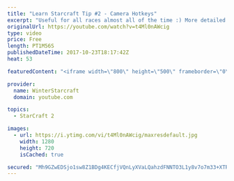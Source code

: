 ```yaml
---
title: "Learn Starcraft Tip #2 - Camera Hotkeys"
excerpt: "Useful for all races almost all of the time :) More detailed guides/tutorials under the learn to play starcraft playlist."
originalUrl: https://youtube.com/watch?v=t4Ml0nAWcig
type: video
price: Free
length: PT1M56S
publishedDateTime: 2017-10-23T18:17:42Z
heat: 53

featuredContent: "<iframe width=\"800\" height=\"500\" frameborder=\"0\" src=\"https://www.youtube.com/embed/t4Ml0nAWcig\" allow=\"accelerometer; autoplay; encrypted-media; gyroscope; picture-in-picture\" allowfullscreen></iframe>"

provider:
  name: WinterStarcraft
  domain: youtube.com

topics:
  - StarCraft 2

images:
  - url: https://i.ytimg.com/vi/t4Ml0nAWcig/maxresdefault.jpg
    width: 1280
    height: 720
    isCached: true

secured: "Mh9GZwEDSjo1sw8Z1BDg4KECfjVQnLyXVaLQahzdFNNTO3L1y8v7o7m33+XTR4yQCeC3x4xH2v/U0lfEI2dWv3zrA+FHfENS2ym2kXPdQ+ytU7jE4CyifASyN81BV6QQMZfI7uyY4rqwoD+ONBdWQqmTNNmTQXuhdbuJt6+etKDyJZeCGchGb2y8D1qSiMxIr0ZiVRlwlGy6FYyvx0TL+eDKHcu38Rtbtcz4Fr8YI62LdXZ/ETE+iWSKBjnHG+9flMT9KfntI2XNs8e6XvWDM9fVarGg45DCelOg9WUMBTTdAtGrxT3RdmkexGYetLm8h8VeQtXhxCIsEOlfZNkwqaMrE2B/C7lm2VHTBqm/e3glJZFj68lWF2aVcV9vejFKojkgqb4jvGkMEUAvs3xDrGtPnUUrdP633yen9iFZJrE=;Ygk/Z4qFw6Md7cx1ZsSByg=="
---
```


